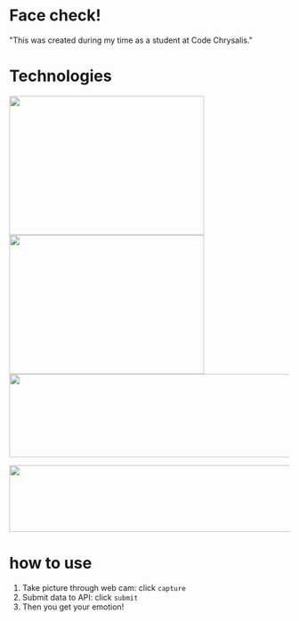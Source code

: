 # Face check!
"This was created during my time as a student at Code Chrysalis."

# Technologies
<img src="https://user-images.githubusercontent.com/44974307/62862907-3f5c1000-bd42-11e9-802a-6ed908a3b5a3.png" width="350px" height="250px"/><img src="https://user-images.githubusercontent.com/44974307/62862925-4e42c280-bd42-11e9-9bfb-ff71afa000ed.png" width="350px" height="250px"/>
<img src="https://user-images.githubusercontent.com/44974307/62986597-4e90aa00-be77-11e9-8322-397df9a9add0.png" width="550px" height="150px"/>

<img src="https://user-images.githubusercontent.com/44974307/62986636-71bb5980-be77-11e9-8467-c3187e137b1c.png" width="550px" height="120px"/>


# how to use
1. Take picture through web cam: click ```capture``` 
2. Submit data to API: click ```submit``` 
3. Then you get your emotion! 
